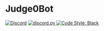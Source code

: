 # Judge0Bot
[![Discord](https://discordapp.com/api/guilds/620615182116323328/embed.png)](https://discord.gg/fbty4Rk) 
<a href="https://github.com/Rapptz/discord.py/">
      <img src="https://img.shields.io/badge/discord-py-blue.svg" alt="discord.py">
</a>
<a href="https://github.com/ambv/black">
    <img src="https://img.shields.io/badge/code%20style-black-000000.svg" alt="Code Style: Black">
</a>

